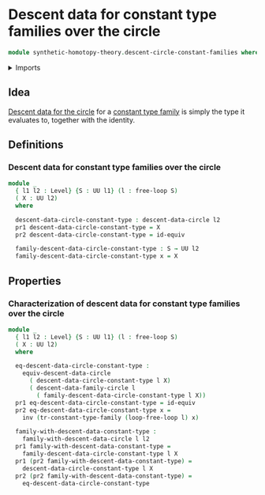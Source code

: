 # Descent data for constant type families over the circle

```agda
module synthetic-homotopy-theory.descent-circle-constant-families where
```

<details><summary>Imports</summary>

```agda
open import foundation.constant-type-families
open import foundation.dependent-pair-types
open import foundation.equivalences
open import foundation.identity-types
open import foundation.universe-levels

open import synthetic-homotopy-theory.descent-circle
open import synthetic-homotopy-theory.free-loops
```

</details>

## Idea

[Descent data for the circle](synthetic-homotopy-theory.descent-circle.md) for a
[constant type family](foundation.constant-type-families.md) is simply the type
it evaluates to, together with the identity.

## Definitions

### Descent data for constant type families over the circle

```agda
module _
  { l1 l2 : Level} {S : UU l1} (l : free-loop S)
  ( X : UU l2)
  where

  descent-data-circle-constant-type : descent-data-circle l2
  pr1 descent-data-circle-constant-type = X
  pr2 descent-data-circle-constant-type = id-equiv

  family-descent-data-circle-constant-type : S → UU l2
  family-descent-data-circle-constant-type x = X
```

## Properties

### Characterization of descent data for constant type families over the circle

```agda
module _
  { l1 l2 : Level} {S : UU l1} (l : free-loop S)
  ( X : UU l2)
  where

  eq-descent-data-circle-constant-type :
    equiv-descent-data-circle
      ( descent-data-circle-constant-type l X)
      ( descent-data-family-circle l
        ( family-descent-data-circle-constant-type l X))
  pr1 eq-descent-data-circle-constant-type = id-equiv
  pr2 eq-descent-data-circle-constant-type x =
    inv (tr-constant-type-family (loop-free-loop l) x)

  family-with-descent-data-constant-type :
    family-with-descent-data-circle l l2
  pr1 family-with-descent-data-constant-type =
    family-descent-data-circle-constant-type l X
  pr1 (pr2 family-with-descent-data-constant-type) =
    descent-data-circle-constant-type l X
  pr2 (pr2 family-with-descent-data-constant-type) =
    eq-descent-data-circle-constant-type
```
